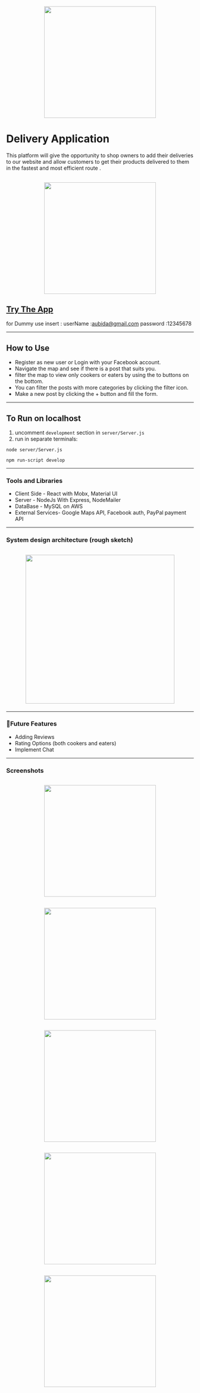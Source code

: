 # <p align="center"><img src="https://i.pinimg.com/474x/36/b6/fa/36b6fa8541cd449f17a5e4a5cd9d9db7.jpg" width="300"> </p>

# Delivery Application
This platform will give the opportunity to shop owners to add their deliveries to our website and allow customers to get their products delivered to them in the fastest and most efficient route .

## <p align="center"><img src="https://res.cloudinary.com/dnrxmm7a0/image/upload/v1600169417/cherry/cc1_c6lmsc.jpg" width="300"> </p>

## [Try The App](https://delivery-worker.herokuapp.com/)
for Dummy  use insert :
userName :aubida@gmail.com
password :12345678

---

## How to Use

- Register as new user or Login with your Facebook account.
- Navigate the map and see if there is a post that suits you.
- filter the map to view only cookers or eaters by using the to buttons on the bottom.
- You can filter the posts with more categories by clicking the filter icon.
- Make a new post by clicking the + button and fill the form.

---

## To Run on localhost

1. uncomment `development` section in `server/Server.js`
2. run in separate terminals:

```
node server/Server.js
```

```
npm run-script develop
```

---

### Tools and Libraries

- Client Side - React with Mobx, Material UI
- Server - NodeJs With Express, NodeMailer
- DataBase - MySQL on AWS
- External Services- Google Maps API, Facebook auth, PayPal payment API

---
### System design architecture (rough sketch)

## <p align="center"><img src="https://res.cloudinary.com/du17udtpd/image/upload/v1612014957/Arch_iorqoz.png" width="400"> </p>

---

### 🚀Future Features

- Adding Reviews
- Rating Options (both cookers and eaters)
- Implement Chat

---

### Screenshots

## <p align="center"><img src="https://res.cloudinary.com/du17udtpd/image/upload/v1612015114/2_mgkmjr.png" width="300"> </p>
## <p align="center"><img src="https://res.cloudinary.com/du17udtpd/image/upload/v1612015108/4_ftbpap.png" width="300"> </p>
## <p align="center"><img src="https://res.cloudinary.com/du17udtpd/image/upload/v1612015108/1_lggfng.png" width="300"> </p>
## <p align="center"><img src="https://res.cloudinary.com/du17udtpd/image/upload/v1612015106/3_tt5jca.png" width="300"> </p>
## <p align="center"><img src="https://res.cloudinary.com/du17udtpd/image/upload/v1612015105/5_gcfpqh.png" width="300"> </p>

